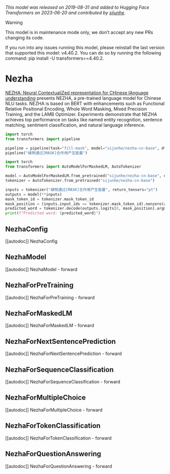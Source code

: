<!--Copyright 2022 The HuggingFace Team. All rights reserved.

Licensed under the Apache License, Version 2.0 (the "License"); you may not use this file except in compliance with
the License. You may obtain a copy of the License at

http://www.apache.org/licenses/LICENSE-2.0

Unless required by applicable law or agreed to in writing, software distributed under the License is distributed on
an "AS IS" BASIS, WITHOUT WARRANTIES OR CONDITIONS OF ANY KIND, either express or implied. See the License for the
specific language governing permissions and limitations under the License.

⚠️ Note that this file is in Markdown but contain specific syntax for our doc-builder (similar to MDX) that may not be
rendered properly in your Markdown viewer.

-->
*This model was released on 2019-08-31 and added to Hugging Face Transformers on 2023-06-20 and contributed by [sijunhe](https://huggingface.co/sijunhe).*

> [!WARNING]
> This model is in maintenance mode only, we don’t accept any new PRs changing its code.
>
> If you run into any issues running this model, please reinstall the last version that supported this model: v4.40.2. You can do so by running the following command: pip install -U transformers==4.40.2.

# Nezha

[NEZHA: Neural ContextualiZed representation for CHinese lAnguage understanding](https://huggingface.co/papers/1909.00204) presents NEZHA, a pre-trained language model for Chinese NLU tasks. NEZHA is based on BERT with enhancements such as Functional Relative Positional Encoding, Whole Word Masking, Mixed Precision Training, and the LAMB Optimizer. Experiments demonstrate that NEZHA achieves top performance on tasks like named entity recognition, sentence matching, sentiment classification, and natural language inference.

<hfoptions id="usage">
<hfoption id="Pipeline">

```py
import torch
from transformers import pipeline

pipeline = pipeline(task="fill-mask", model="sijunhe/nezha-cn-base", dtype="auto")
pipeline("植物通过[MASK]合作用产生能量")
```

</hfoption>
<hfoption id="AutoModel">

```py
import torch
from transformers import AutoModelForMaskedLM, AutoTokenizer

model = AutoModelForMaskedLM.from_pretrained("sijunhe/nezha-cn-base", dtype="auto")
tokenizer = AutoTokenizer.from_pretrained("sijunhe/nezha-cn-base")

inputs = tokenizer("植物通过[MASK]合作用产生能量", return_tensors="pt")
outputs = model(**inputs)
mask_token_id = tokenizer.mask_token_id
mask_position = (inputs.input_ids == tokenizer.mask_token_id).nonzero(as_tuple=True)[1]
predicted_word = tokenizer.decode(outputs.logits[0, mask_position].argmax(dim=-1))
print(f"Predicted word: {predicted_word}")
```

</hfoption>
</hfoptions>

## NezhaConfig

[[autodoc]] NezhaConfig

## NezhaModel

[[autodoc]] NezhaModel
    - forward

## NezhaForPreTraining

[[autodoc]] NezhaForPreTraining
    - forward

## NezhaForMaskedLM

[[autodoc]] NezhaForMaskedLM
    - forward

## NezhaForNextSentencePrediction

[[autodoc]] NezhaForNextSentencePrediction
    - forward

## NezhaForSequenceClassification

[[autodoc]] NezhaForSequenceClassification
    - forward

## NezhaForMultipleChoice

[[autodoc]] NezhaForMultipleChoice
    - forward

## NezhaForTokenClassification

[[autodoc]] NezhaForTokenClassification
    - forward

## NezhaForQuestionAnswering

[[autodoc]] NezhaForQuestionAnswering
    - forward

